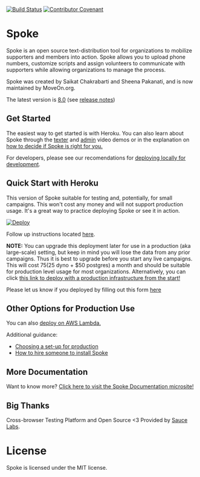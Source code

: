 [![Build Status](https://travis-ci.org/MoveOnOrg/Spoke.svg?branch=main)](https://travis-ci.org/MoveOnOrg/Spoke)
[![Contributor Covenant](https://img.shields.io/badge/Contributor%20Covenant-v1.4%20adopted-ff69b4.svg)](CODE_OF_CONDUCT.md)

# Spoke

Spoke is an open source text-distribution tool for organizations to mobilize supporters and members into action. Spoke allows you to upload phone numbers, customize scripts and assign volunteers to communicate with supporters while allowing organizations to manage the process.

Spoke was created by Saikat Chakrabarti and Sheena Pakanati, and is now maintained by MoveOn.org.

The latest version is [8.0](https://github.com/MoveOnOrg/Spoke/tree/v8.0) (see [release notes](https://github.com/MoveOnOrg/Spoke/blob/main/docs/RELEASE_NOTES.md#v80))




## Get Started


The easiest way to get started is with Heroku.  You can also learn about Spoke through the [texter](https://youtu.be/EqE1UDvKGco) and [admin](https://youtu.be/PTMykMX8gII) video demos or in the explanation on [how to decide if Spoke is right for you.](/EXPLANATION_DECIDING_ON_SPOKE.md)

For developers, please see our recomendations for [deploying locally for development](/HOWTO_DEVELOPMENT_LOCAL_SETUP.md).



## Quick Start with Heroku
This version of Spoke suitable for testing and, potentially, for small campaigns. This won't cost any money and will not support production usage. It's a great way to practice deploying Spoke or see it in action.  

<a href="https://heroku.com/deploy?template=https://github.com/MoveOnOrg/Spoke/tree/v8.0">
  <img src="https://www.herokucdn.com/deploy/button.svg" alt="Deploy">
</a>

Follow up instructions located [here](https://github.com/MoveOnOrg/Spoke/blob/main/docs/HOWTO_HEROKU_DEPLOY.md).


**NOTE:** You can upgrade this deployment later for use in a production (aka large-scale) setting, but keep in mind you will lose the data from any prior campaigns.  Thus it is best to upgrade before you start any live campaigns.  This will cost $75 ($25 dyno + $50 postgres) a month and should be suitable for production level usage for most organizations. Alternatively, you can click [this link to deploy with a production infrastructure from the start!](https://heroku.com/deploy?template=https://github.com/MoveOnOrg/Spoke/tree/heroku-button-paid) 

Please let us know if you deployed by filling out this form [here](https://act.moveon.org/survey/tech/)


## Other Options for Production Use 

You can also [deploy on AWS Lambda.](https://github.com/MoveOnOrg/Spoke/blob/main/docs/DEPLOYING_AWS_LAMBDA.md) 

Additional guidance:
- [Choosing a set-up for production](/EXPLANATION_CHOOSE_A_SETUP.md)
- [How to hire someone to install Spoke](/HOWTO_HIRE_SOMEONE_TO_INSTALL_SPOKE.md)


## More Documentation

Want to know more?
[Click here to visit the Spoke Documentation microsite!](????)


## Big Thanks

Cross-browser Testing Platform and Open Source <3 Provided by [Sauce Labs](https://saucelabs.com).

# License

Spoke is licensed under the MIT license.
